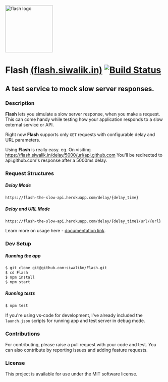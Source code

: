 
<img src="https://github.com/siwalikm/Flash/blob/master/public/assets/flash.png?raw=true" width="150" title="flash logo">


# Flash [(flash.siwalik.in)](https://flash.siwalik.in)  [![Build Status](https://travis-ci.org/siwalikm/Flash.svg?branch=master)](https://travis-ci.org/siwalikm/FLASH)
## A test service to mock slow server responses. 


### Description

**Flash** lets you simulate a slow server response, when you make a request.
This can come handy while testing how your  application responds to a slow external service or API.

Right now **Flash** supports only `GET` requests with configurable delay and URL parameters. 

Using **Flash** is really easy. 
eg. On visiting https://flash.siwalik.in/delay/5000/url/api.github.com
You'll be redirected to api.github.com's response after a 5000ms delay.


### Request Structures

##### Delay Mode
```bash
https://flash-the-slow-api.herokuapp.com/delay/{delay_time}
```
##### Delay and URL Mode
```bash
https://flash-the-slow-api.herokuapp.com/delay/{delay_time}/url/{url}
```

Learn more on usage here - [documentation link](https://flash.siwalik.in/doc.html).


### Dev Setup

##### Running the app
```bash
$ git clone git@github.com:siwalikm/Flash.git
$ cd Flash
$ npm install
$ npm start
```
##### Running tests
```bash
$ npm test
```
If you're using vs-code for development, I've already included the `launch.json` scripts for running app and test server in debug mode.

### Contributions

For contributing, please raise a pull request with your code and test. You can also contribute by reporting issues and adding feature requests.


### License

This project is available for use under the MIT software license.
